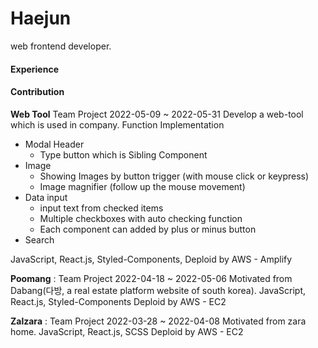 # Haejun
web frontend developer.



#### Experience

#### Contribution
**Web Tool**
Team Project
2022-05-09 ~ 2022-05-31
Develop a web-tool which is used in company.
Function Implementation
- Modal Header
    - Type button which is Sibling Component 
- Image
    - Showing Images by button trigger (with mouse click or keypress)
    - Image magnifier (follow up the mouse movement)
- Data input 
    - input text from checked items
    - Multiple checkboxes with auto checking function
    - Each component can added by plus or minus button
- Search

JavaScript, React.js, Styled-Components, 
Deploid by AWS - Amplify

**Poomang**
: Team Project
2022-04-18 ~ 2022-05-06
Motivated from Dabang(다방, a real estate platform website of south korea).
JavaScript, React.js, Styled-Components
Deploid by AWS - EC2

**Zalzara** 
: Team Project
2022-03-28 ~ 2022-04-08
Motivated from zara home.
JavaScript, React.js, SCSS
Deploid by AWS - EC2
